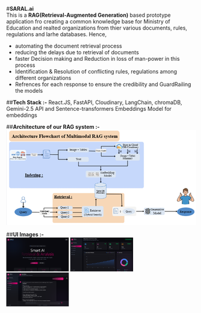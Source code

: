 #**SARAL.ai** <br>
This is a **RAG(Retrieval-Augmented Generation)** based prototype application fro creating a common knowledge base for Ministry of Education and realted organizations from thier various documents, rules, regulations and larhe databases.
Hence,
 - automating the document retrieval process
 - reducing the delays due to retrieval of documents
 - faster Decision making and Reduction in loss of man-power in this process
 - Identification & Resolution of conflicting rules, regulations among different organizations
 - Refrences for each response to ensure the credibility and GuardRailing the models

##**Tech Stack :-**
React.JS, FastAPI, Cloudinary, LangChain, chromaDB, Gemini-2.5 API and Sentence-transformers Embeddings Model for embeddings

##**Architecture of our RAG system :-**
![Architecture Flowchart](./images/architecture.png)

##**UI Images :-** <br>
<img src="./images/landing.png" width="33%">
<img src="./images/dashboard.png" width="33%">
<img src="./images/chat.png" width="33%">
